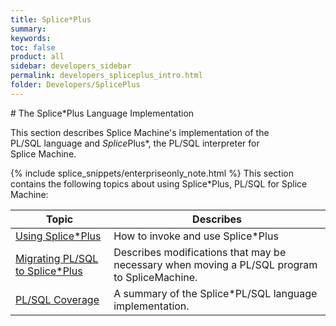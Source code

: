 ```yaml
---
title: Splice*Plus
summary:
keywords:
toc: false
product: all
sidebar: developers_sidebar
permalink: developers_spliceplus_intro.html
folder: Developers/SplicePlus
---
```

<section>
<div class="TopicContent" data-swiftype-index="true" markdown="1">
# The Splice*Plus Language Implementation

This section describes Splice Machine's implementation of the
PL/SQL language and *Splice*Plus*, the PL/SQL interpreter for
Splice Machine.

{% include splice_snippets/enterpriseonly_note.html %}
This section contains the following topics about using Splice*Plus,
PL/SQL for Splice Machine:

<table summary="Table of descriptions of and links to the topics in this chapter">
                <col />
                <col />
                <thead>
                    <tr>
                        <th>Topic</th>
                        <th>Describes</th>
                    </tr>
                </thead>
                <tbody>
                    <tr>
                        <td><a href="developers_spliceplus_using.html">Using Splice*Plus</a>
                        </td>
                        <td>How to invoke and use Splice*Plus</td>
                    </tr>
                    <tr>
                        <td><a href="developers_spliceplus_migrating.html">Migrating PL/SQL to Splice*Plus</a>
                        </td>
                        <td>Describes modifications that may be necessary when moving a PL/SQL program to SpliceMachine.</td>
                    </tr>
                    <tr>
                        <td><a href="developers_spliceplus_lang.html">PL/SQL Coverage</a>
                        </td>
                        <td>A summary of the Splice*PL/SQL language implementation.</td>
                    </tr>
                </tbody>
            </table>
</div>
</section>

